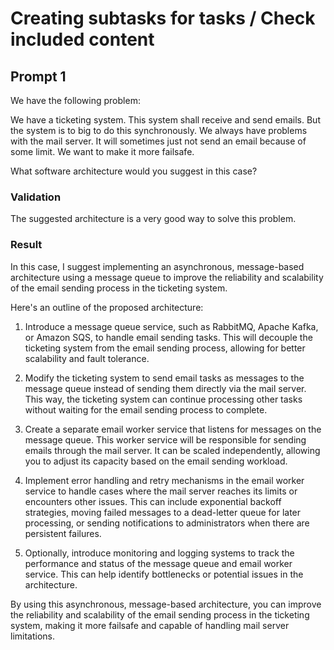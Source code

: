 # Creating subtasks for tasks / Check included content

## Prompt 1

We have the following problem:

We have a ticketing system. This system shall receive and send emails. But the system is to big to do this synchronously. We always have problems with the mail server. It will sometimes just not send an email because of some limit. We want to make it more failsafe.

What software architecture would you suggest in this case?

### Validation

The suggested architecture is a very good way to solve this problem.

### Result

In this case, I suggest implementing an asynchronous, message-based architecture using a message queue to improve the reliability and scalability of the email sending process in the ticketing system.

Here's an outline of the proposed architecture:

1. Introduce a message queue service, such as RabbitMQ, Apache Kafka, or Amazon SQS, to handle email sending tasks. This will decouple the ticketing system from the email sending process, allowing for better scalability and fault tolerance.

2. Modify the ticketing system to send email tasks as messages to the message queue instead of sending them directly via the mail server. This way, the ticketing system can continue processing other tasks without waiting for the email sending process to complete.

3. Create a separate email worker service that listens for messages on the message queue. This worker service will be responsible for sending emails through the mail server. It can be scaled independently, allowing you to adjust its capacity based on the email sending workload.

4. Implement error handling and retry mechanisms in the email worker service to handle cases where the mail server reaches its limits or encounters other issues. This can include exponential backoff strategies, moving failed messages to a dead-letter queue for later processing, or sending notifications to administrators when there are persistent failures.

5. Optionally, introduce monitoring and logging systems to track the performance and status of the message queue and email worker service. This can help identify bottlenecks or potential issues in the architecture.

By using this asynchronous, message-based architecture, you can improve the reliability and scalability of the email sending process in the ticketing system, making it more failsafe and capable of handling mail server limitations.
